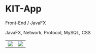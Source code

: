 # KIT-App
Front-End / JavaFX

JavaFX, Network, Protocol, MySQL, CSS

<table>
  <tr>
    <td valign="top"><img src="https://user-images.githubusercontent.com/65283190/141633384-e9ed5314-550b-422b-9575-7902c5a4a709.png"/></td>
    <td valign="top"><img src="https://user-images.githubusercontent.com/65283190/141633517-3046a1bb-d9d3-44a8-b649-7305b04bf5f9.png"/></td>
  </tr>
</table>
